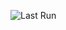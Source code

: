 ![Last Run](https://github.com/armandAkop/hourly-quotes/actions/workflows/run-quote-selection.yml/badge.svg)
 
